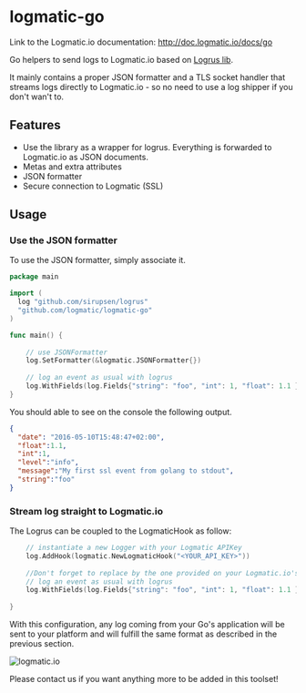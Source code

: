 # logmatic-go
Link to the Logmatic.io documentation: http://doc.logmatic.io/docs/go

Go helpers to send logs to Logmatic.io based on [Logrus lib](http://github.com/Sirupsen/logrus).

It mainly contains a proper JSON formatter and a TLS socket handler that streams logs directly to Logmatic.io - so no need to use a log shipper if you don't wan't to.

## Features

* Use the library as a wrapper for logrus. Everything is forwarded to Logmatic.io as JSON documents.
* Metas and extra attributes
* JSON formatter
* Secure connection to Logmatic (SSL)

## Usage

### Use the JSON formatter

To use the JSON formatter, simply associate it.


```go
package main

import (
  log "github.com/sirupsen/logrus"
  "github.com/logmatic/logmatic-go"
)

func main() {
  
	// use JSONFormatter
  	log.SetFormatter(&logmatic.JSONFormatter{})
  	  
	// log an event as usual with logrus
 	log.WithFields(log.Fields{"string": "foo", "int": 1, "float": 1.1 }).Info("My first event from golang to stdout")
}
```
You should able to see on the console the following output.
```json
{
  "date": "2016-05-10T15:48:47+02:00",
  "float":1.1,
  "int":1,
  "level":"info",
  "message":"My first ssl event from golang to stdout",
  "string":"foo"
}
```



### Stream log straight to Logmatic.io
The Logrus can be coupled to the LogmaticHook as follow:

```go
	// instantiate a new Logger with your Logmatic APIKey
  	log.AddHook(logmatic.NewLogmaticHook("<YOUR_API_KEY>"))
  
	//Don't forget to replace by the one provided on your Logmatic.io's platform.
	// log an event as usual with logrus
 	log.WithFields(log.Fields{"string": "foo", "int": 1, "float": 1.1 }).Info("My second event from golang to Logmatic")
  
}
```
With this configuration, any log coming from your Go's application will be sent to your platform and will fulfill the same format as described in the previous section.

![logmatic.io](docs/i/logmatic.png "Json output")



Please contact us if you want anything more to be added in this toolset!
